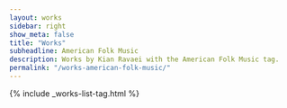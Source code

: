 ```yaml
---
layout: works
sidebar: right
show_meta: false
title: "Works"
subheadline: American Folk Music
description: Works by Kian Ravaei with the American Folk Music tag.
permalink: "/works-american-folk-music/"
---
```


{% include _works-list-tag.html %}